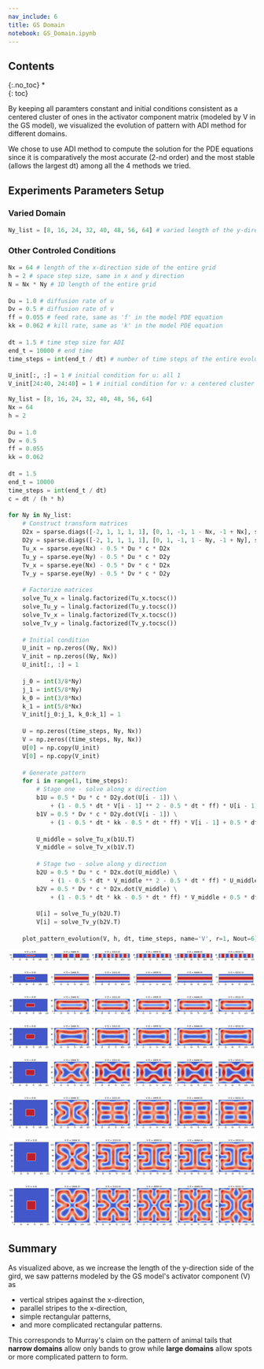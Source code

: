 ```yaml
---
nav_include: 6
title: GS Domain
notebook: GS_Domain.ipynb
---
```


## Contents
{:.no_toc}
*  
{: toc}


By keeping all paramters constant and initial conditions consistent as a centered cluster of ones in the activator component matrix (modeled by V in the GS model), we visualized the evolution of pattern with ADI method for different domains.

We chose to use ADI method to compute the solution for the PDE equations since it is comparatively the most accurate (2-nd order) and the most stable (allows the largest dt) among all the 4 methods we tried.

## Experiments Parameters Setup

### Varied Domain 
```python
Ny_list = [8, 16, 24, 32, 40, 48, 56, 64] # varied length of the y-direction of the grid
```
### Other Controled Conditions
```python
Nx = 64 # length of the x-direction side of the entire grid
h = 2 # space step size, same in x and y direction
N = Nx * Ny # 1D length of the entire grid

Du = 1.0 # diffusion rate of u
Dv = 0.5 # diffusion rate of v
ff = 0.055 # feed rate, same as 'f' in the model PDE equation
kk = 0.062 # kill rate, same as 'k' in the model PDE equation

dt = 1.5 # time step size for ADI
end_t = 10000 # end time
time_steps = int(end_t / dt) # number of time steps of the entire evolution

U_init[:, :] = 1 # initial condition for u: all 1
V_init[24:40, 24:40] = 1 # initial condition for v: a centered cluster of 1's
```







```python
Ny_list = [8, 16, 24, 32, 40, 48, 56, 64]
Nx = 64
h = 2

Du = 1.0
Dv = 0.5
ff = 0.055
kk = 0.062

dt = 1.5
end_t = 10000
time_steps = int(end_t / dt)
c = dt / (h * h)

for Ny in Ny_list:
    # Construct transform matrices
    D2x = sparse.diags([-2, 1, 1, 1, 1], [0, 1, -1, 1 - Nx, -1 + Nx], shape=(Nx, Nx))
    D2y = sparse.diags([-2, 1, 1, 1, 1], [0, 1, -1, 1 - Ny, -1 + Ny], shape=(Ny, Ny))
    Tu_x = sparse.eye(Nx) - 0.5 * Du * c * D2x
    Tu_y = sparse.eye(Ny) - 0.5 * Du * c * D2y
    Tv_x = sparse.eye(Nx) - 0.5 * Dv * c * D2x
    Tv_y = sparse.eye(Ny) - 0.5 * Dv * c * D2y

    # Factorize matrices
    solve_Tu_x = linalg.factorized(Tu_x.tocsc())
    solve_Tu_y = linalg.factorized(Tu_y.tocsc())
    solve_Tv_x = linalg.factorized(Tv_x.tocsc())
    solve_Tv_y = linalg.factorized(Tv_y.tocsc())

    # Initial condition
    U_init = np.zeros((Ny, Nx))
    V_init = np.zeros((Ny, Nx))
    U_init[:, :] = 1

    j_0 = int(3/8*Ny)
    j_1 = int(5/8*Ny)
    k_0 = int(3/8*Nx)
    k_1 = int(5/8*Nx)
    V_init[j_0:j_1, k_0:k_1] = 1

    U = np.zeros((time_steps, Ny, Nx))
    V = np.zeros((time_steps, Ny, Nx))
    U[0] = np.copy(U_init)
    V[0] = np.copy(V_init)

    # Generate pattern
    for i in range(1, time_steps):
        # Stage one - solve along x direction
        b1U = 0.5 * Du * c * D2y.dot(U[i - 1]) \
            + (1 - 0.5 * dt * V[i - 1] ** 2 - 0.5 * dt * ff) * U[i - 1] + 0.5 * dt * ff
        b1V = 0.5 * Dv * c * D2y.dot(V[i - 1]) \
            + (1 - 0.5 * dt * kk - 0.5 * dt * ff) * V[i - 1] + 0.5 * dt * U[i - 1] * V[i - 1] ** 2

        U_middle = solve_Tu_x(b1U.T)
        V_middle = solve_Tv_x(b1V.T)

        # Stage two - solve along y direction
        b2U = 0.5 * Du * c * D2x.dot(U_middle) \
            + (1 - 0.5 * dt * V_middle ** 2 - 0.5 * dt * ff) * U_middle + 0.5 * dt * ff
        b2V = 0.5 * Dv * c * D2x.dot(V_middle) \
            + (1 - 0.5 * dt * kk - 0.5 * dt * ff) * V_middle + 0.5 * dt * U_middle * V_middle ** 2

        U[i] = solve_Tu_y(b2U.T)
        V[i] = solve_Tv_y(b2V.T)

    plot_pattern_evolution(V, h, dt, time_steps, name='V', r=1, Nout=6)

```



![png](GS_Domain_files/GS_Domain_4_0.png)



![png](GS_Domain_files/GS_Domain_4_1.png)



![png](GS_Domain_files/GS_Domain_4_2.png)



![png](GS_Domain_files/GS_Domain_4_3.png)



![png](GS_Domain_files/GS_Domain_4_4.png)



![png](GS_Domain_files/GS_Domain_4_5.png)



![png](GS_Domain_files/GS_Domain_4_6.png)



![png](GS_Domain_files/GS_Domain_4_7.png)


## Summary
As visualized above, as we increase the length of the y-direction side of the gird, we saw patterns modeled by the GS model's activator component (V) as 

- vertical stripes against the x-direction,
- parallel stripes to the x-direction, 
- simple rectangular patterns, 
- and more complicated rectangular patterns. 

This corresponds to Murray's claim on the pattern of animal tails that **narrow domains** allow only bands to grow while **large domains** allow spots or more complicated pattern to form.



```python

```

